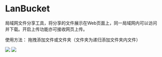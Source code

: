 # LanBucket

局域网文件分享工具，将分享的文件展示在Web页面上，同一局域网内可以访问并下载。开启上传功能亦可接收网页上传。

使用方法：
拖拽添加文件或文件夹（文件夹为递归添加文件夹内文件）

![](http://zxxx.cf/usr/uploads/2021/04/1086533582.webp)
![](http://zxxx.cf/usr/uploads/2021/04/2558667352.webp)
